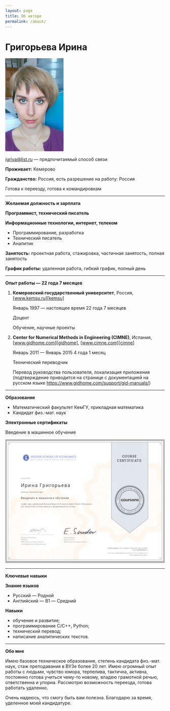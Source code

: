 ```yaml
---
layout: page
title: Об авторе
permalink: /about/
---
```

# Григорьева Ирина

!["Это я"](/images/iam.png)

<igriva@list.ru> — предпочитаемый способ связи

**Проживает:** Кемерово

**Гражданство:** Россия, есть разрешение на работу: Россия

Готова к переезду, готова к командировкам

---

**Желаемая должность и зарплата**


**Программист, технический писатель**

**Информационные технологии, интернет, телеком**

+	Программирование, разработка
+	Технический писатель
+	Аналитик

**Занятость:** проектная работа, стажировка, частичная занятость, полная занятость

**График работы:** удаленная работа, гибкий график, полный день
 
---

**Опыт работы — 22 года 7 месяцев**


1.	**Кемеровский государственный университет**, Россия, [www.kemsu.ru][kemsu]

	Январь 1997 — настоящее время 22 года 7 месяцев

	Доцент

	Обучение, научные проекты

2. **Center for Numerical Methods in Engineering (CIMNE)**, Испания, [www.gidhome.com][gidhome], 
	[www.cimne.com][cimne]

	Январь 2011 — Январь 2015 4 года 1 месяц

	Технический переводчик

	Перевод руководства пользователя, локализация приложения (подтверждение приводится на странице с документацией на русском языке <https://www.gidhome.com/support/gid-manuals/>)

---

**Образование**

+	Математический факультет КемГУ, прикладная математика
+ 	Кандидат физ.-мат. наук

**Электронные сертификаты**

Введение в машинное обучение

!["Сертификат"](/images/mlintro.png)

---

**Ключевые навыки**

**Знание языков**

+	Русский — Родной
+	Английский — B1 — Средний

**Навыки**

+	обучение и развитие; 
+	программирование С/С++, Python; 
+	технический перевод; 
+	написание аналитических текстов.

---

**Обо мне**

Имею базовое техническое образование, степень кандидата физ.-мат. наук, стаж преподавания в ВУЗе более 20 лет. Имею огромный опыт работы с людьми, чувство юмора, терпелива, тактична, активна, постоянно готова учиться чему-то новому, владею грамотной речью, ответственна и упорна. Рассмотрю возможность переезда, готова работать удаленно.

Очень надеюсь, что смогу быть вам полезна. Благодарю за время, уделенное моей кандидатуре.

[kemsu]: https://kemsu.ru
[gidhome]: https://gidhome.com 
[cimne]: https://cimne.com
